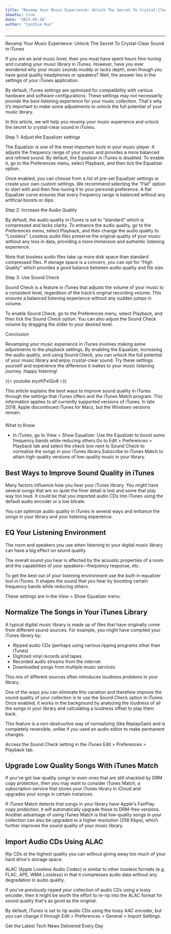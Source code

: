 ```yaml
---
title: "Revamp Your Music Experience: Unlock The Secret To Crystal-Clear Sound in iTunes"
ShowToc: true 
date: "2023-05-28"
author: "Cynthia Kuo"
---
```

*****
Revamp Your Music Experience: Unlock The Secret To Crystal-Clear Sound in iTunes

If you are an avid music lover, then you must have spent hours fine-tuning and curating your music library in iTunes. However, have you ever wondered why your music sounds muddy or lacks depth, even though you have good quality headphones or speakers? Well, the answer lies in the settings of your iTunes application.

By default, iTunes settings are optimized for compatibility with various hardware and software configurations. These settings may not necessarily provide the best listening experience for your music collection. That's why it’s important to make some adjustments to unlock the full potential of your music library.

In this article, we will help you revamp your music experience and unlock the secret to crystal-clear sound in iTunes.

Step 1: Adjust the Equalizer settings

The Equalizer is one of the most important tools in your music player. It adjusts the frequency range of your music and provides a more balanced and refined sound. By default, the Equalizer in iTunes is disabled. To enable it, go to the Preferences menu, select Playback, and then tick the Equalizer option.

Once enabled, you can choose from a list of pre-set Equalizer settings or create your own custom settings. We recommend selecting the “Flat” option to start with and then fine-tuning it to your personal preference. A flat Equalizer curve ensures that every frequency range is balanced without any artificial boosts or dips.

Step 2: Increase the Audio Quality

By default, the audio quality in iTunes is set to “standard” which is compressed and lacks clarity. To enhance the audio quality, go to the Preferences menu, select Playback, and then change the audio quality to “Lossless”. Lossless audio files preserve the original quality of your music without any loss in data, providing a more immersive and authentic listening experience.

Note that lossless audio files take up more disk space than standard compressed files. If storage space is a concern, you can opt for “High Quality” which provides a good balance between audio quality and file size.

Step 3: Use Sound Check

Sound Check is a feature in iTunes that adjusts the volume of your music to a consistent level, regardless of the track’s original recording volume. This ensures a balanced listening experience without any sudden jumps in volume.

To enable Sound Check, go to the Preferences menu, select Playback, and then tick the Sound Check option. You can also adjust the Sound Check volume by dragging the slider to your desired level.

Conclusion

Revamping your music experience in iTunes involves making some adjustments to the playback settings. By enabling the Equalizer, increasing the audio quality, and using Sound Check, you can unlock the full potential of your music library and enjoy crystal-clear sound. Try these settings yourself and experience the difference it makes to your music listening journey. Happy listening!

{{< youtube eiyzKPxIQo8 >}} 




This article explains the best ways to improve sound quality in iTunes through the settings that iTunes offers and the iTunes Match program. This information applies to all currently supported versions of iTunes. In late 2019, Apple discontinued iTunes for Macs, but the Windows versions remain.

 
### 
What to Know
 
- In iTunes, go to View > Show Equalizer. Use the Equalizer to boost some frequency bands while reducing others.Go to Edit > Preferences > Playback tab and select the check box next to Sound Check to normalize the songs in your iTunes library.Subscribe to iTunes Match to attain high-quality versions of low-quality music in your library.

 
##   Best Ways to Improve Sound Quality in iTunes  
 

Many factors influence how you hear your iTunes library. You might have several songs that are so quiet the finer detail is lost and some that play way too loud. It could be that you imported audio CDs into iTunes using the default audio encoder or a low bitrate.

 

You can optimize audio quality in iTunes in several ways and enhance the songs in your library and your listening experience.

 
##  EQ Your Listening Environment 
 

The room and speakers you use when listening to your digital music library can have a big effect on sound quality.

 

The overall sound you hear is affected by the acoustic properties of a room and the capabilities of your speakers—frequency response, etc.

 

To get the best out of your listening environment use the built-in equalizer tool in iTunes. It shapes the sound that you hear by boosting certain frequency bands while reducing others.

 

These settings are in the View > Show Equalizer menu.

 
##  Normalize The Songs in Your iTunes Library 
 

A typical digital music library is made up of files that have originally come from different sound sources. For example, you might have compiled your iTunes library by:

 
- Ripped audio CDs (perhaps using various ripping programs other than iTunes)
 - Digitized vinyl records and tapes
 - Recorded audio streams from the internet
 - Downloaded songs from multiple music services

 

This mix of different sources often introduces loudness problems in your library.

 

One of the ways you can eliminate this variation and therefore improve the sound quality of your collection is to use the Sound Check option in iTunes. Once enabled, it works in the background by analyzing the loudness of all the songs in your library and calculating a loudness offset to play them back.

 

This feature is a non-destructive way of normalizing (like ReplayGain) and is completely reversible, unlike if you used an audio editor to make permanent changes.

 

Access the Sound Check setting in the iTunes Edit > Preferences > Playback tab.

 
##  Upgrade Low Quality Songs With iTunes Match 
 

If you've got low-quality songs or even ones that are still shackled by DRM copy protection, then you may want to consider iTunes Match, a subscription service that stores your iTunes library in iCloud and upgrades your songs in certain instances.

 

If iTunes Match detects that songs in your library have Apple's FairPlay copy protection, it will automatically upgrade these to DRM-free versions. Another advantage of using iTunes Match is that low-quality songs in your collection can also be upgraded to a higher resolution (256 Kbps), which further improves the sound quality of your music library.

 
##  Import Audio CDs Using ALAC 
 

Rip CDs at the highest quality you can without giving away too much of your hard drive's storage space.

 

ALAC (Apple Lossless Audio Codec) is similar to other lossless formats (e.g. FLAC, APE, WMA Lossless) in that it compresses audio data without any degradation in audio quality.

 

If you've previously ripped your collection of audio CDs using a lossy encoder, then it might be worth the effort to re-rip into the ALAC format for sound quality that's as good as the original.

 

By default, iTunes is set to rip audio CDs using the lossy AAC encoder, but you can change it through Edit > Preferences > General > Import Settings.

 

Get the Latest Tech News Delivered Every Day




